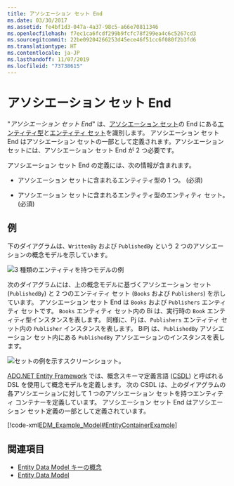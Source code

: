 ```yaml
---
title: アソシエーション セット End
ms.date: 03/30/2017
ms.assetid: fe4bf1d3-047a-4a37-98c5-a66e70811346
ms.openlocfilehash: f7ec1ca6fcdf299b9fcfc78f299ea4c6c5267cd3
ms.sourcegitcommit: 22be09204266253d45ece46f51cc6f080f2b3fd6
ms.translationtype: HT
ms.contentlocale: ja-JP
ms.lasthandoff: 11/07/2019
ms.locfileid: "73738615"
---
```

# <a name="association-set-end"></a>アソシエーション セット End
"*アソシエーション セット End*" は、[アソシエーション セット](association-set.md)の End にある[エンティティ型](entity-type.md)と[エンティティ セット](entity-set.md)を識別します。 アソシエーション セット End はアソシエーション セットの一部として定義されます。アソシエーション セットには、アソシエーション セット End が 2 つ必要です。  
  
 アソシエーション セット End の定義には、次の情報が含まれます。  
  
- アソシエーション セットに含まれるエンティティ型の 1 つ。 (必須)  
  
- アソシエーション セットに含まれるエンティティ型のエンティティ セット。 (必須)  
  
## <a name="example"></a>例  
 下のダイアグラムは、`WrittenBy` および `PublishedBy` という 2 つのアソシエーションの概念モデルを示しています。  
  
 ![3 種類のエンティティを持つモデルの例](./media/association-set-end/example-model-three-entity-types.gif)  
  
 次のダイアグラムには、上の概念モデルに基づくアソシエーション セット (`PublishedBy`) と 2 つのエンティティ セット (`Books` および `Publishers`) を示しています。 アソシエーション セット End は `Books` および `Publishers` エンティティ セットです。 `Books` エンティティ セット内の Bi は、実行時の `Book` エンティティ型インスタンスを表します。 同様に、Pj は、`Publishers` エンティティ セット内の `Publisher` インスタンスを表します。 BiPj は、`PublishedBy` アソシエーション セット内にある `PublishedBy` アソシエーションのインスタンスを表します。  
  
 ![セットの例を示すスクリーンショット。](./media/association-set-end/sets-example-association.gif)  
  
 [ADO.NET Entity Framework](./ef/index.md) では、概念スキーマ定義言語 ([CSDL](/ef/ef6/modeling/designer/advanced/edmx/csdl-spec)) と呼ばれる DSL を使用して概念モデルを定義します。 次の CSDL は、上のダイアグラムの各アソシエーションに対して 1 つのアソシエーション セットを持つエンティティ コンテナーを定義しています。 アソシエーション セット End はアソシエーション セット定義の一部として定義されています。  
  
 [!code-xml[EDM_Example_Model#EntityContainerExample](../../../../samples/snippets/xml/VS_Snippets_Data/edm_example_model/xml/books.edmx#entitycontainerexample)]  
  
## <a name="see-also"></a>関連項目

- [Entity Data Model キーの概念](entity-data-model-key-concepts.md)
- [Entity Data Model](entity-data-model.md)
